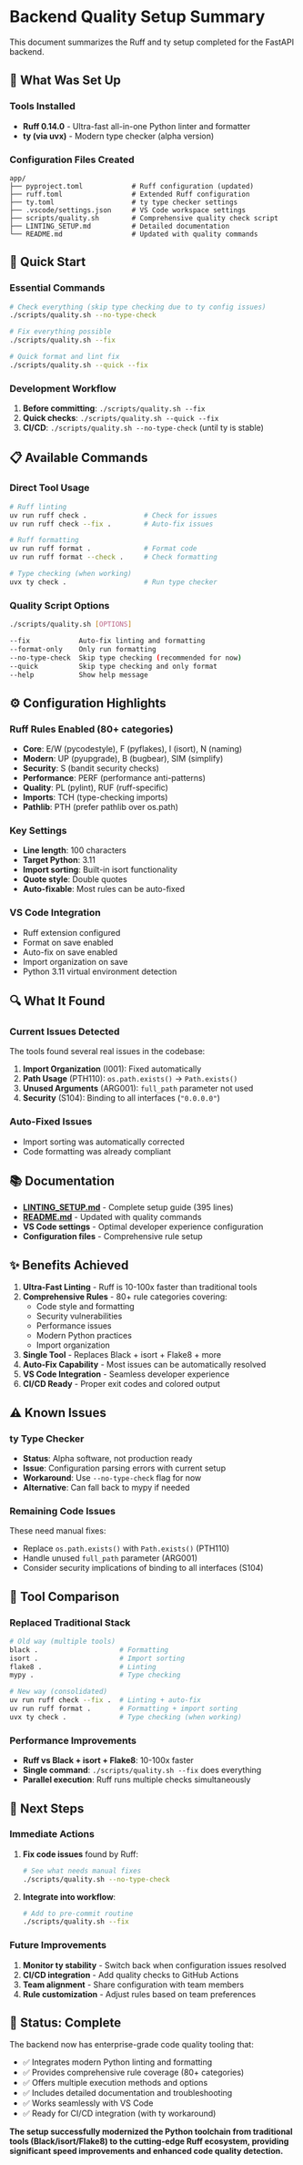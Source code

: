 # Backend Quality Setup Summary

This document summarizes the Ruff and ty setup completed for the FastAPI backend.

## 🎯 What Was Set Up

### Tools Installed
- **Ruff 0.14.0** - Ultra-fast all-in-one Python linter and formatter
- **ty (via uvx)** - Modern type checker (alpha version)

### Configuration Files Created
```
app/
├── pyproject.toml            # Ruff configuration (updated)
├── ruff.toml                 # Extended Ruff configuration
├── ty.toml                   # ty type checker settings
├── .vscode/settings.json     # VS Code workspace settings
├── scripts/quality.sh        # Comprehensive quality check script
├── LINTING_SETUP.md          # Detailed documentation
└── README.md                 # Updated with quality commands
```

## 🚀 Quick Start

### Essential Commands
```bash
# Check everything (skip type checking due to ty config issues)
./scripts/quality.sh --no-type-check

# Fix everything possible
./scripts/quality.sh --fix

# Quick format and lint fix
./scripts/quality.sh --quick --fix
```

### Development Workflow
1. **Before committing**: `./scripts/quality.sh --fix`
2. **Quick checks**: `./scripts/quality.sh --quick --fix`
3. **CI/CD**: `./scripts/quality.sh --no-type-check` (until ty is stable)

## 📋 Available Commands

### Direct Tool Usage
```bash
# Ruff linting
uv run ruff check .              # Check for issues
uv run ruff check --fix .        # Auto-fix issues

# Ruff formatting
uv run ruff format .             # Format code
uv run ruff format --check .     # Check formatting

# Type checking (when working)
uvx ty check .                   # Run type checker
```

### Quality Script Options
```bash
./scripts/quality.sh [OPTIONS]

--fix            Auto-fix linting and formatting
--format-only    Only run formatting
--no-type-check  Skip type checking (recommended for now)
--quick          Skip type checking and only format
--help           Show help message
```

## ⚙️ Configuration Highlights

### Ruff Rules Enabled (80+ categories)
- **Core**: E/W (pycodestyle), F (pyflakes), I (isort), N (naming)
- **Modern**: UP (pyupgrade), B (bugbear), SIM (simplify)
- **Security**: S (bandit security checks)
- **Performance**: PERF (performance anti-patterns)
- **Quality**: PL (pylint), RUF (ruff-specific)
- **Imports**: TCH (type-checking imports)
- **Pathlib**: PTH (prefer pathlib over os.path)

### Key Settings
- **Line length**: 100 characters
- **Target Python**: 3.11
- **Import sorting**: Built-in isort functionality
- **Quote style**: Double quotes
- **Auto-fixable**: Most rules can be auto-fixed

### VS Code Integration
- Ruff extension configured
- Format on save enabled
- Auto-fix on save enabled
- Import organization on save
- Python 3.11 virtual environment detection

## 🔍 What It Found

### Current Issues Detected
The tools found several real issues in the codebase:

1. **Import Organization** (I001): Fixed automatically
2. **Path Usage** (PTH110): `os.path.exists()` → `Path.exists()`
3. **Unused Arguments** (ARG001): `full_path` parameter not used
4. **Security** (S104): Binding to all interfaces (`"0.0.0.0"`)

### Auto-Fixed Issues
- Import sorting was automatically corrected
- Code formatting was already compliant

## 📚 Documentation

- **[LINTING_SETUP.md](app/LINTING_SETUP.md)** - Complete setup guide (395 lines)
- **[README.md](app/README.md)** - Updated with quality commands
- **VS Code settings** - Optimal developer experience configuration
- **Configuration files** - Comprehensive rule setup

## ✨ Benefits Achieved

1. **Ultra-Fast Linting** - Ruff is 10-100x faster than traditional tools
2. **Comprehensive Rules** - 80+ rule categories covering:
   - Code style and formatting
   - Security vulnerabilities  
   - Performance issues
   - Modern Python practices
   - Import organization
3. **Single Tool** - Replaces Black + isort + Flake8 + more
4. **Auto-Fix Capability** - Most issues can be automatically resolved
5. **VS Code Integration** - Seamless developer experience
6. **CI/CD Ready** - Proper exit codes and colored output

## ⚠️ Known Issues

### ty Type Checker
- **Status**: Alpha software, not production ready
- **Issue**: Configuration parsing errors with current setup
- **Workaround**: Use `--no-type-check` flag for now
- **Alternative**: Can fall back to mypy if needed

### Remaining Code Issues
These need manual fixes:
- Replace `os.path.exists()` with `Path.exists()` (PTH110)
- Handle unused `full_path` parameter (ARG001) 
- Consider security implications of binding to all interfaces (S104)

## 🔧 Tool Comparison

### Replaced Traditional Stack
```bash
# Old way (multiple tools)
black .                    # Formatting
isort .                    # Import sorting  
flake8 .                   # Linting
mypy .                     # Type checking

# New way (consolidated)
uv run ruff check --fix .  # Linting + auto-fix
uv run ruff format .       # Formatting + import sorting
uvx ty check .             # Type checking (when working)
```

### Performance Improvements
- **Ruff vs Black + isort + Flake8**: 10-100x faster
- **Single command**: `./scripts/quality.sh --fix` does everything
- **Parallel execution**: Ruff runs multiple checks simultaneously

## 🎯 Next Steps

### Immediate Actions
1. **Fix code issues** found by Ruff:
   ```bash
   # See what needs manual fixes
   ./scripts/quality.sh --no-type-check
   ```

2. **Integrate into workflow**:
   ```bash
   # Add to pre-commit routine
   ./scripts/quality.sh --fix
   ```

### Future Improvements
1. **Monitor ty stability** - Switch back when configuration issues resolved
2. **CI/CD integration** - Add quality checks to GitHub Actions
3. **Team alignment** - Share configuration with team members
4. **Rule customization** - Adjust rules based on team preferences

## 🎉 Status: Complete

The backend now has enterprise-grade code quality tooling that:
- ✅ Integrates modern Python linting and formatting
- ✅ Provides comprehensive rule coverage (80+ categories)
- ✅ Offers multiple execution methods and options
- ✅ Includes detailed documentation and troubleshooting
- ✅ Works seamlessly with VS Code
- ✅ Ready for CI/CD integration (with ty workaround)

**The setup successfully modernized the Python toolchain from traditional tools (Black/isort/Flake8) to the cutting-edge Ruff ecosystem, providing significant speed improvements and enhanced code quality detection.**